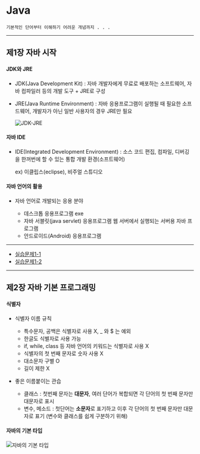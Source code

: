# Java

    기본적인 단어부터 이해하기 어려운 개념까지 . . .

***


## 제1장 자바 시작


#### JDK와 JRE
- JDK(Java Development Kit) : 자바 개발자에게 무료로 배포하는 소프트웨어, 자바 컴파일러 등의 개발 도구 + JRE로 구성
- JRE(Java Runtime Environment) : 자바 응용프로그램이 실행될 때 필요한 소프드웨어, 개발자가 아닌 일반 사용자의 경우 JRE만 필요

    ![JDK-JRE](https://user-images.githubusercontent.com/71385038/94160426-90d04b80-febf-11ea-9c60-afe70f6afb9b.png)

#### 자바 IDE
- IDE(Integrated Development Environment) : 소스 코드 편집, 컴파일, 디버깅을 한꺼번에 할 수 있는 통합 개발 환경(소프트웨어)

    ex) 이클립스(eclipse), 비주얼 스튜디오

#### 자바 언어의 활용
 - 자바 언어로 개발되는 응용 분야
 
 
     * 데스크톱 응용프로그램
     exe
     * 자바 서블릿(java servlet) 응용프로그램
     웹 서버에서 실행되는 서버용 자바 프로그램
     * 안드로이드(Android) 응용프로그램
     
***


- [실습문제1-1](https://github.com/ahnjisu/Java/blob/master/%EC%8B%A4%EC%8A%B5%EB%AC%B8%EC%A0%9C/1-1)
- [실습문제1-2](https://github.com/ahnjisu/Java/blob/master/%EC%8B%A4%EC%8A%B5%EB%AC%B8%EC%A0%9C/1-2)

     
***
     
## 제2장 자바 기본 프로그래밍

     
#### 식별자
- 식별자 이름 규칙
    * 특수문자, 공백은 식별자로 사용 X, _ 와 $ 는 예외
    * 한글도 식별자로 사용 가능
    * if, while, class 등 자바 언어의 키워드는 식별자로 사용 X
    * 식별자의 첫 번째 문자로 숫자 사용 X
    * 대소문자 구별 O
    * 길이 제한 X
    
- 좋은 이름붙이는 관습
    * 클래스 : 첫번째 문자는 **대문자**, 여러 단어가 복합되면 각 단어의 첫 번째 문자만 대문자로 표시
    * 변수, 메소드 : 첫단어는 **소문자**로 표기하고 이후 각 단어의 첫 번째 문자만 대문자로 표기 (변수와 클래스를 쉽게 구분하기 위해)
    
#### 자바의 기본 타입

   ![자바의 기본 타입](https://user-images.githubusercontent.com/71385038/94329826-5cf94100-fff9-11ea-885d-b9cc923ab851.png)
   
